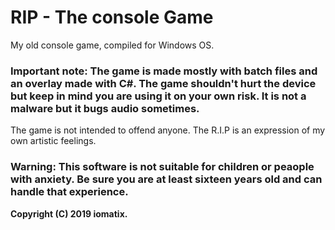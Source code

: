# RIP - The console Game
My old console game, compiled for Windows OS.

### Important note: The game is made mostly with batch files and an overlay made with C#. The game shouldn't hurt the device but keep in mind you are using it on your own risk. **It is not a malware** but it bugs audio sometimes.

The game is not intended to offend anyone. The R.I.P is an expression of my own artistic feelings.

### Warning: This software is not suitable for children or peaople with anxiety. Be sure you are at least sixteen years old and can handle that experience.

**Copyright (C) 2019 iomatix.**
